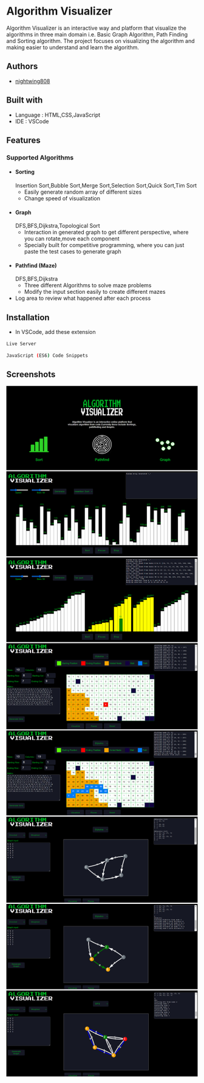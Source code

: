 
# Algorithm Visualizer

Algorithm Visualizer is an interactive way and platform that visualize the algorithms in three main domain i.e. Basic Graph Algorithm, Path Finding and Sorting algorithm. The project focuses on visualizing the algorithm and making easier to understand and learn the algorithm.

## Authors

- [nightwing808](https://github.com/nightwing808)

## Built with
 - Language : HTML,CSS,JavaScript
 - IDE : VSCode

## Features
### Supported Algorithms
- #### Sorting
    Insertion Sort,Bubble Sort,Merge Sort,Selection Sort,Quick Sort,Tim Sort  
    - Easily generate random array of different sizes
    - Change speed of visualization
- #### Graph
    DFS,BFS,Dijkstra,Topological Sort  
    - Interaction in generated graph to get different perspective, where you can rotate,move each component
    - Specially built for competitive programming, where you can just paste the test cases to generate graph
- #### Pathfind (Maze)
    DFS,BFS,Dijkstra  
    - Three different Algorithms to solve maze problems
    - Modify the input section easily to create different mazes
- Log area to review what happened after each process

## Installation

 - In VSCode, add these extension
```bash
Live Server
```
```bash
JavaScript (ES6) Code Snippets
```

## Screenshots

![Homepage](https://github.com/nightwing808/Algorithm-Visualizer/blob/main/Preview/HomePage.png)
![Sorting](https://github.com/nightwing808/Algorithm-Visualizer/blob/main/Preview/Sorting.png)
![SortRunning](https://github.com/nightwing808/Algorithm-Visualizer/blob/main/Preview/Sorting%20running.png)
![Pathfind](https://github.com/nightwing808/Algorithm-Visualizer/blob/main/Preview/pathfind.png)
![FoundPath](https://github.com/nightwing808/Algorithm-Visualizer/blob/main/Preview/found%20path.png)
![generateGraph](https://github.com/nightwing808/Algorithm-Visualizer/blob/main/Preview/generate%20graph.png)
![Dijkstra](https://github.com/nightwing808/Algorithm-Visualizer/blob/main/Preview/running%20dijkstra.png)
![Dfs](https://github.com/nightwing808/Algorithm-Visualizer/blob/main/Preview/running%20dfs.png)
